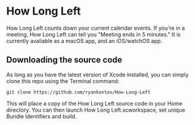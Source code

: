 # How Long Left

How Long Left counts down your current calendar events. If you're in a meeting, How Long Left can tell you "Meeting ends in 5 minutes." It is currently avaliable as a macOS app, and an iOS/watchOS app.

## Downloading the source code

As long as you have the latest version of Xcode installed, you can simply clone this repo using the Terminal command:

```
git clone https://github.com/ryankontos/How-Long-Left
```

This will place a copy of the How Long Left source code in your Home directory. You can then launch How Long Left.xcworkspace, set unique Bundle Identifiers and build.
